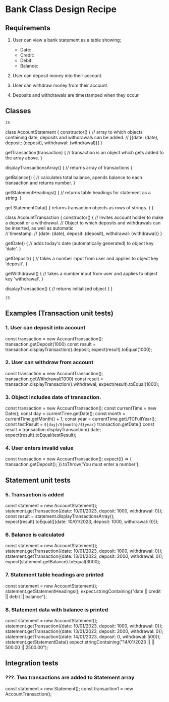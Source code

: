 # Bank Class Design Recipe

## Requirements

1. User can view a bank statement as a table showing;
   - Date:
   - Credit: 
   - Debit:
   - Balance:

2. User can deposit money into their account.

3. User can withdraw money from their account.

4. Deposits and withdrawals are timestamped when they occur

## Classes

`JS`

class AccountStatement {
  constructor() {
   // array to which objects containing date, deposits and withdrawals can be added.
   // [{date: (date), deposit: (deposit), withdrawal: (withdrawal)}]
  }

  getTransaction(transaction) {
    // transaction is an object which gets added to the array above.
  }

  displayTransactionsArray() {
    // returns array of transactions
  }

  getBalance() {
    // calculates total balance, apends balance to each transaction and returns number.
  }

  getStatementHeadings() {
    // returns table headings for statement as a string.
  }

  get StatementData() {
    returns transaction objects as rows of strings.
  }
}

class AccountTransaction {
  constructor() {
    // Invites account holder to make a deposit or a withdrawal.
    // Object to which deposits and withdrawals can be inserted, as well as automatic   
    // timestamp. 
    // {date: (date), deposit: (deposit), withdrawal: (withdrawal)}
  }

  getDate() {
    // adds today's date (automatically generated) to object key 'date'.
  }

  getDeposit() {
    // takes a number input from user and applies to object key 'deposit'.
  }

  getWithdrawal() {
    // takes a number input from user and applies to object key 'withdrawal'.
  }

  displayTransaction() {
    // returns initialized object
  }
}

`JS`

## Examples (Transaction unit tests)

### 1. User can deposit into account

const transaction = new AccountTransaction();
transaction.getDeposit(1000)
const result = transaction.displayTransaction().deposit;
expect(result).toEqual(1000);

### 2. User can withdraw from account

const transaction = new AccountTransaction();
transaction.getWithdrawal(1000)
const result = transaction.displayTransaction().withdrawal;
expect(result).toEqual(1000);

### 3. Object includes date of transaction.

const transaction = new AccountTransaction();
const currentTime = new Date();
const day = currentTime.getDate();
const month = currentTime.getMonth() + 1;
const year = currentTime.getUTCFullYear();
const testResult = `${day}/${month}/${year}`
transaction.getDate()
const result = transaction.displayTransaction().date;
expect(result).toEqual(testResult);

### 4. User enters invalid value

const transaction = new AccountTransaction();
  expect(() => {
    transaction.getDeposit();
  }).toThrow('You must enter a number');

## Statement unit tests

### 5. Transaction is added

const statement = new AccountStatement();
statement.getTransaction({date: 10/01/2023, deposit: 1000, withdrawal: 0});
const result = statement.displayTransactionsArray();
expect(result).toEqual([{date: 10/01/2023, deposit: 1000, withdrawal: 0}]);

### 6. Balance is calculated

const statement = new AccountStatement();
statement.getTransaction({date: 10/01/2023, deposit: 1000, withdrawal: 0});
statement.getTransaction({date: 13/01/2023, deposit: 2000, withdrawal: 0});
expect(statement.getBalance).toEqual(3000);

### 7. Statement table headings are printed

const statement = new AccountStatement();
statement.getStatementHeadings();
expect.stringContaining("date || credit || debit || balance");

### 8. Statement data with balance is printed

const statement = new AccountStatement();
statement.getTransaction({date: 10/01/2023, deposit: 1000, withdrawal: 0});
statement.getTransaction({date: 13/01/2023, deposit: 2000, withdrawal: 0});
statement.getTransaction({date: 14/01/2023, deposit: 0, withdrawal: 500});
statement.getStatementData()
expect.stringContaining("14/01/2023 || || 500.00 || 2500.00");

## Integration tests

### ???. Two transactions are added to Statement array

const statement = new Statement();
const transaction1 = new AccountTransaction();


